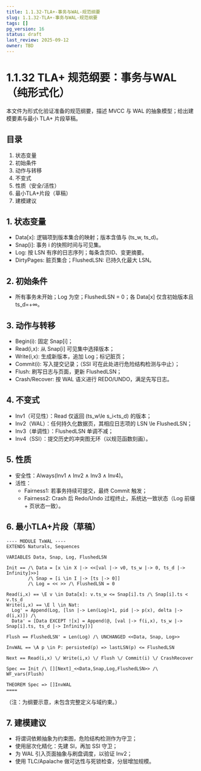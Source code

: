 ```yaml
---
title: 1.1.32-TLA+-事务与WAL-规范纲要
slug: 1.1.32-TLA+-事务与WAL-规范纲要
tags: []
pg_version: 16
status: draft
last_review: 2025-09-12
owner: TBD
---
```


# 1.1.32 TLA+ 规范纲要：事务与WAL（纯形式化）

本文件为形式化验证准备的规范纲要，描述 MVCC 与 WAL 的抽象模型；给出建模要素与最小 TLA+ 片段草稿。

## 目录

1. 状态变量
2. 初始条件
3. 动作与转移
4. 不变式
5. 性质（安全/活性）
6. 最小TLA+片段（草稿）
7. 建模建议

## 1. 状态变量

- Data[x]: 逻辑项到版本集合的映射；版本含值与 (ts_w, ts_d)。
- Snap[i]: 事务 i 的快照时间与可见集。
- Log: 按 LSN 有序的日志序列；每条含页ID、变更摘要。
- DirtyPages: 脏页集合；FlushedLSN: 已持久化最大 LSN。

## 2. 初始条件

- 所有事务未开始；Log 为空；FlushedLSN = 0；各 Data[x] 仅含初始版本且 ts_d=+∞。

## 3. 动作与转移

- Begin(i): 固定 Snap[i]；
- Read(i,x): 从 Snap[i] 可见集中选择版本；
- Write(i,x): 生成新版本，追加 Log；标记脏页；
- Commit(i): 写入提交记录；（SSI 可在此处进行危险结构检测与中止）；
- Flush: 刷写日志与页面，更新 FlushedLSN；
- Crash/Recover: 按 WAL 语义进行 REDO/UNDO，满足先写日志。

## 4. 不变式

- Inv1（可见性）：Read 仅返回 \(ts_w\le s_i<ts_d\) 的版本；
- Inv2（WAL）：任何持久化数据页，其相应日志项的 LSN \le FlushedLSN；
- Inv3（单调性）：FlushedLSN 单调不减；
- Inv4（SSI）：提交历史的冲突图无环（以规范函数刻画）。

## 5. 性质

- 安全性：Always(Inv1 ∧ Inv2 ∧ Inv3 ∧ Inv4)。
- 活性：
  - Fairness1: 若事务持续可提交，最终 Commit 触发；
  - Fairness2: Crash 后 Redo/Undo 过程终止，系统达一致状态（Log 前缀 + 页状态一致）。

## 6. 最小TLA+片段（草稿）

```tla
---- MODULE TxWAL ----
EXTENDS Naturals, Sequences

VARIABLES Data, Snap, Log, FlushedLSN

Init == /\ Data = [x \in X |-> <<[val |-> v0, ts_w |-> 0, ts_d |-> Infinity]>>]
        /\ Snap = [i \in I |-> [ts |-> 0]]
        /\ Log = << >> /\ FlushedLSN = 0

Read(i,x) == \E v \in Data[x]: v.ts_w <= Snap[i].ts /\ Snap[i].ts < v.ts_d
Write(i,x) == \E l \in Nat: 
  Log' = Append(Log, [lsn |-> Len(Log)+1, pid |-> p(x), delta |-> d(i,x)]) /\
  Data' = [Data EXCEPT ![x] = Append(@, [val |-> f(i,x), ts_w |-> Snap[i].ts, ts_d |-> Infinity])]

Flush == FlushedLSN' = Len(Log) /\ UNCHANGED <<Data, Snap, Log>>

InvWAL == \A p \in P: persisted(p) => lastLSN(p) <= FlushedLSN

Next == Read(i,x) \/ Write(i,x) \/ Flush \/ Commit(i) \/ CrashRecover

Spec == Init /\ [][Next]_<<Data,Snap,Log,FlushedLSN>> /\ WF_vars(Flush)

THEOREM Spec => []InvWAL
====
```

（注：为纲要示意，未包含完整定义与域约束。）

## 7. 建模建议

- 将谓词依赖抽象为约束图，危险结构检测作为守卫；
- 使用层次化精化：先建 SI，再加 SSI 守卫；
- 为 WAL 引入页面抽象与刷盘调度，以验证 Inv2；
- 使用 TLC/Apalache 做可达性与死锁检查，分层增加规模。
